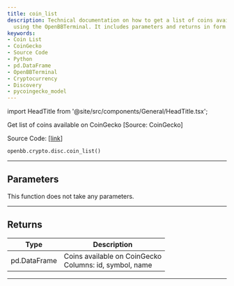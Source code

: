 ```yaml
---
title: coin_list
description: Technical documentation on how to get a list of coins available on CoinGecko
  using the OpenBBTerminal. It includes parameters and returns in form of a pd.DataFrame.
keywords:
- Coin List
- CoinGecko
- Source Code
- Python
- pd.DataFrame
- OpenBBTerminal
- Cryptocurrency
- Discovery
- pycoingecko_model
---
```


import HeadTitle from '@site/src/components/General/HeadTitle.tsx';

<HeadTitle title="crypto.disc.coin_list - Reference | OpenBB SDK Docs" />

Get list of coins available on CoinGecko [Source: CoinGecko]

Source Code: [[link](https://github.com/OpenBB-finance/OpenBBTerminal/tree/main/openbb_terminal/cryptocurrency/discovery/pycoingecko_model.py#L339)]

```python
openbb.crypto.disc.coin_list()
```

---

## Parameters

This function does not take any parameters.

---

## Returns

| Type | Description |
| ---- | ----------- |
| pd.DataFrame | Coins available on CoinGecko<br/>Columns: id, symbol, name |
---
